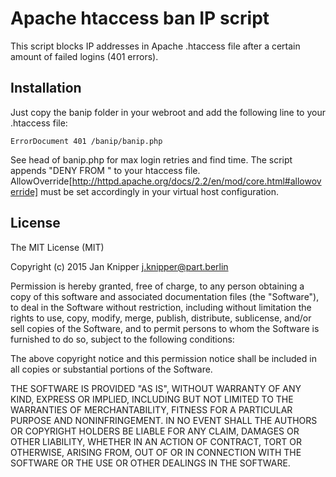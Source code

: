 Apache htaccess ban IP script
=============================

This script blocks IP addresses in Apache .htaccess file after a certain amount of failed logins (401 errors).

Installation
------------

Just copy the banip folder in your webroot and add the following line to your .htaccess file:

    ErrorDocument 401 /banip/banip.php

See head of banip.php for max login retries and find time. The script appends "DENY FROM <IP-address>" to your htaccess file. AllowOverride[http://httpd.apache.org/docs/2.2/en/mod/core.html#allowoverride] must be set accordingly in your virtual host configuration.

License
-------

The MIT License (MIT)

Copyright (c) 2015 Jan Knipper <j.knipper@part.berlin>

Permission is hereby granted, free of charge, to any person obtaining a copy
of this software and associated documentation files (the "Software"), to deal
in the Software without restriction, including without limitation the rights
to use, copy, modify, merge, publish, distribute, sublicense, and/or sell
copies of the Software, and to permit persons to whom the Software is
furnished to do so, subject to the following conditions:

The above copyright notice and this permission notice shall be included in all
copies or substantial portions of the Software.

THE SOFTWARE IS PROVIDED "AS IS", WITHOUT WARRANTY OF ANY KIND, EXPRESS OR
IMPLIED, INCLUDING BUT NOT LIMITED TO THE WARRANTIES OF MERCHANTABILITY,
FITNESS FOR A PARTICULAR PURPOSE AND NONINFRINGEMENT. IN NO EVENT SHALL THE
AUTHORS OR COPYRIGHT HOLDERS BE LIABLE FOR ANY CLAIM, DAMAGES OR OTHER
LIABILITY, WHETHER IN AN ACTION OF CONTRACT, TORT OR OTHERWISE, ARISING FROM,
OUT OF OR IN CONNECTION WITH THE SOFTWARE OR THE USE OR OTHER DEALINGS IN THE
SOFTWARE.